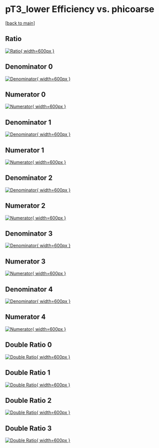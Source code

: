# pT3_lower Efficiency vs. phicoarse

[[back to main](./)]



## Ratio

[![Ratio](../mtv/var/pT3_lower_xtr_321_0_eff_phicoarse.png){ width=600px }](../mtv/var/pT3_lower_xtr_321_0_eff_phicoarse.pdf)

## Denominator 0

[![Denominator](../mtv/den/pT3_lower_xtr_321_0_eff_phicoarse_den0.png){ width=600px }](../mtv/den/pT3_lower_xtr_321_0_eff_phicoarse_den0.pdf)

## Numerator 0

[![Numerator](../mtv/num/pT3_lower_xtr_321_0_eff_phicoarse_num0.png){ width=600px }](../mtv/num/pT3_lower_xtr_321_0_eff_phicoarse_num0.pdf)

## Denominator 1

[![Denominator](../mtv/den/pT3_lower_xtr_321_0_eff_phicoarse_den1.png){ width=600px }](../mtv/den/pT3_lower_xtr_321_0_eff_phicoarse_den1.pdf)

## Numerator 1

[![Numerator](../mtv/num/pT3_lower_xtr_321_0_eff_phicoarse_num1.png){ width=600px }](../mtv/num/pT3_lower_xtr_321_0_eff_phicoarse_num1.pdf)

## Denominator 2

[![Denominator](../mtv/den/pT3_lower_xtr_321_0_eff_phicoarse_den2.png){ width=600px }](../mtv/den/pT3_lower_xtr_321_0_eff_phicoarse_den2.pdf)

## Numerator 2

[![Numerator](../mtv/num/pT3_lower_xtr_321_0_eff_phicoarse_num2.png){ width=600px }](../mtv/num/pT3_lower_xtr_321_0_eff_phicoarse_num2.pdf)

## Denominator 3

[![Denominator](../mtv/den/pT3_lower_xtr_321_0_eff_phicoarse_den3.png){ width=600px }](../mtv/den/pT3_lower_xtr_321_0_eff_phicoarse_den3.pdf)

## Numerator 3

[![Numerator](../mtv/num/pT3_lower_xtr_321_0_eff_phicoarse_num3.png){ width=600px }](../mtv/num/pT3_lower_xtr_321_0_eff_phicoarse_num3.pdf)

## Denominator 4

[![Denominator](../mtv/den/pT3_lower_xtr_321_0_eff_phicoarse_den4.png){ width=600px }](../mtv/den/pT3_lower_xtr_321_0_eff_phicoarse_den4.pdf)

## Numerator 4

[![Numerator](../mtv/num/pT3_lower_xtr_321_0_eff_phicoarse_num4.png){ width=600px }](../mtv/num/pT3_lower_xtr_321_0_eff_phicoarse_num4.pdf)

## Double Ratio 0

[![Double Ratio](../mtv/ratio/pT3_lower_xtr_321_0_eff_phicoarse_ratio0.png){ width=600px }](../mtv/ratio/pT3_lower_xtr_321_0_eff_phicoarse_ratio0.pdf)

## Double Ratio 1

[![Double Ratio](../mtv/ratio/pT3_lower_xtr_321_0_eff_phicoarse_ratio1.png){ width=600px }](../mtv/ratio/pT3_lower_xtr_321_0_eff_phicoarse_ratio1.pdf)

## Double Ratio 2

[![Double Ratio](../mtv/ratio/pT3_lower_xtr_321_0_eff_phicoarse_ratio2.png){ width=600px }](../mtv/ratio/pT3_lower_xtr_321_0_eff_phicoarse_ratio2.pdf)

## Double Ratio 3

[![Double Ratio](../mtv/ratio/pT3_lower_xtr_321_0_eff_phicoarse_ratio3.png){ width=600px }](../mtv/ratio/pT3_lower_xtr_321_0_eff_phicoarse_ratio3.pdf)

